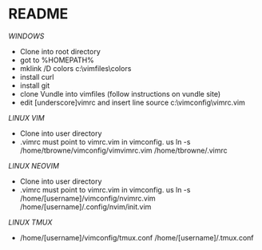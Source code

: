 # README #

_WINDOWS_
* Clone into root directory
* got to %HOMEPATH%
* mklink /D colors c:\vimfiles\colors
* install curl
* install git
* clone Vundle into vimfiles (follow instructions on vundle site)
* edit [underscore]vimrc and insert line source c:\vimconfig\vimrc.vim

_LINUX VIM_
- Clone into user directory
- .vimrc must point to vimrc.vim in vimconfig. us ln -s /home/tbrowne/vimconfig/vimvimrc.vim /home/tbrowne/.vimrc

_LINUX NEOVIM_
- Clone into user directory
- .vimrc must point to vimrc.vim in vimconfig. us ln -s /home/[username]/vimconfig/nvimrc.vim /home/[username]/.config/nvim/init.vim

_LINUX TMUX_
- /home/[username]/vimconfig/tmux.conf /home/[username]/.tmux.conf





